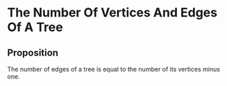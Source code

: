 # The Number Of Vertices And Edges Of A Tree

## Proposition

The number of edges of a tree is equal to the number of its vertices minus one.